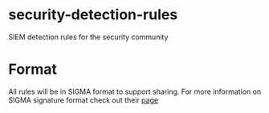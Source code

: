 # security-detection-rules
SIEM detection rules for the security community
# Format
All rules will be in SIGMA format to support sharing. For more information on SIGMA signature format check out their [page](https://github.com/SigmaHQ/sigma#sigma)
